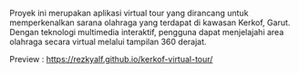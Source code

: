 Proyek ini merupakan aplikasi virtual tour yang dirancang untuk memperkenalkan sarana olahraga yang terdapat di kawasan Kerkof, Garut. Dengan teknologi multimedia interaktif, pengguna dapat menjelajahi area olahraga secara virtual melalui tampilan 360 derajat.

Preview : https://rezkyalf.github.io/kerkof-virtual-tour/
